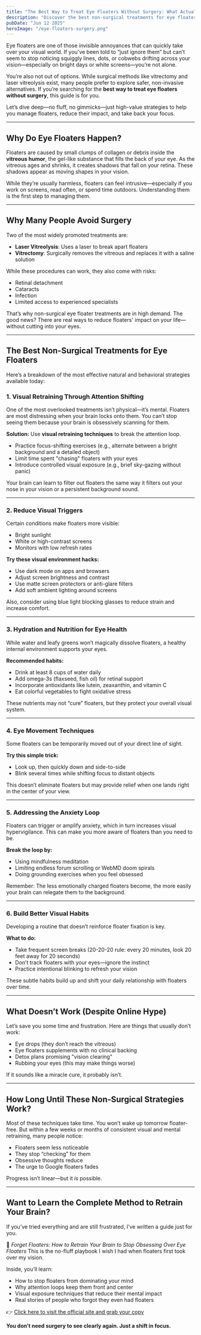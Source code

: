 ```yaml
---
title: "The Best Way to Treat Eye Floaters Without Surgery: What Actually Works"
description: "Discover the best non-surgical treatments for eye floaters. Learn what actually works, what to avoid, and how to retrain your focus naturally."
pubDate: "Jun 12 2025"
heroImage: "/eye-floaters-surgery.png"
---
```


Eye floaters are one of those invisible annoyances that can quickly take over your visual world. If you’ve been told to “just ignore them” but can’t seem to stop noticing squiggly lines, dots, or cobwebs drifting across your vision—especially on bright days or white screens—you’re not alone.

You’re also not out of options. While surgical methods like vitrectomy and laser vitreolysis exist, many people prefer to explore safer, non-invasive alternatives. If you’re searching for the **best way to treat eye floaters without surgery**, this guide is for you.

Let’s dive deep—no fluff, no gimmicks—just high-value strategies to help you manage floaters, reduce their impact, and take back your focus.

---

## Why Do Eye Floaters Happen?

Floaters are caused by small clumps of collagen or debris inside the **vitreous humor**, the gel-like substance that fills the back of your eye. As the vitreous ages and shrinks, it creates shadows that fall on your retina. These shadows appear as moving shapes in your vision.

While they’re usually harmless, floaters can feel intrusive—especially if you work on screens, read often, or spend time outdoors. Understanding them is the first step to managing them.

---

## Why Many People Avoid Surgery

Two of the most widely promoted treatments are:

* **Laser Vitreolysis**: Uses a laser to break apart floaters
* **Vitrectomy**: Surgically removes the vitreous and replaces it with a saline solution

While these procedures can work, they also come with risks:

* Retinal detachment
* Cataracts
* Infection
* Limited access to experienced specialists

That’s why non-surgical eye floater treatments are in high demand. The good news? There are real ways to reduce floaters' impact on your life—without cutting into your eyes.

---

## The Best Non-Surgical Treatments for Eye Floaters

Here’s a breakdown of the most effective natural and behavioral strategies available today:

### 1. **Visual Retraining Through Attention Shifting**

One of the most overlooked treatments isn’t physical—it’s mental. Floaters are most distressing when your brain locks onto them. You can’t stop seeing them because your brain is obsessively scanning for them.

**Solution:** Use **visual retraining techniques** to break the attention loop.

* Practice focus-shifting exercises (e.g., alternate between a bright background and a detailed object)
* Limit time spent "chasing" floaters with your eyes
* Introduce controlled visual exposure (e.g., brief sky-gazing without panic)

Your brain can learn to filter out floaters the same way it filters out your nose in your vision or a persistent background sound.

---

### 2. **Reduce Visual Triggers**

Certain conditions make floaters more visible:

* Bright sunlight
* White or high-contrast screens
* Monitors with low refresh rates

**Try these visual environment hacks:**

* Use dark mode on apps and browsers
* Adjust screen brightness and contrast
* Use matte screen protectors or anti-glare filters
* Add soft ambient lighting around screens

Also, consider using blue light blocking glasses to reduce strain and increase comfort.

---

### 3. **Hydration and Nutrition for Eye Health**

While water and leafy greens won’t magically dissolve floaters, a healthy internal environment supports your eyes.

**Recommended habits:**

* Drink at least 8 cups of water daily
* Add omega-3s (flaxseed, fish oil) for retinal support
* Incorporate antioxidants like lutein, zeaxanthin, and vitamin C
* Eat colorful vegetables to fight oxidative stress

These nutrients may not “cure” floaters, but they protect your overall visual system.

---

### 4. **Eye Movement Techniques**

Some floaters can be temporarily moved out of your direct line of sight.

**Try this simple trick:**

* Look up, then quickly down and side-to-side
* Blink several times while shifting focus to distant objects

This doesn’t eliminate floaters but may provide relief when one lands right in the center of your view.

---

### 5. **Addressing the Anxiety Loop**

Floaters can trigger or amplify anxiety, which in turn increases visual hypervigilance. This can make you more aware of floaters than you need to be.

**Break the loop by:**

* Using mindfulness meditation
* Limiting endless forum scrolling or WebMD doom spirals
* Doing grounding exercises when you feel obsessed

Remember: The less emotionally charged floaters become, the more easily your brain can relegate them to the background.

---

### 6. **Build Better Visual Habits**

Developing a routine that doesn’t reinforce floater fixation is key.

**What to do:**

* Take frequent screen breaks (20-20-20 rule: every 20 minutes, look 20 feet away for 20 seconds)
* Don’t track floaters with your eyes—ignore the instinct
* Practice intentional blinking to refresh your vision

These subtle habits build up and shift your daily relationship with floaters over time.

---

## What Doesn’t Work (Despite Online Hype)

Let’s save you some time and frustration. Here are things that usually don’t work:

* Eye drops (they don’t reach the vitreous)
* Eye floaters supplements with no clinical backing
* Detox plans promising "vision clearing"
* Rubbing your eyes (this may make things worse)

If it sounds like a miracle cure, it probably isn’t.

---

## How Long Until These Non-Surgical Strategies Work?

Most of these techniques take time. You won’t wake up tomorrow floater-free. But within a few weeks or months of consistent visual and mental retraining, many people notice:

* Floaters seem less noticeable
* They stop “checking” for them
* Obsessive thoughts reduce
* The urge to Google floaters fades

Progress isn’t linear—but it *is* possible.

---

## Want to Learn the Complete Method to Retrain Your Brain?

If you’ve tried everything and are still frustrated, I’ve written a guide just for you.

📘 *Forget Floaters: How to Retrain Your Brain to Stop Obsessing Over Eye Floaters*
This is the no-fluff playbook I wish I had when floaters first took over my vision.

Inside, you’ll learn:

* How to stop floaters from dominating your mind
* Why attention loops keep them front and center
* Visual exposure techniques that reduce their mental impact
* Real stories of people who forgot they even had floaters

👉 [Click here to visit the official site and grab your copy](#)

**You don’t need surgery to see clearly again. Just a shift in focus.**
